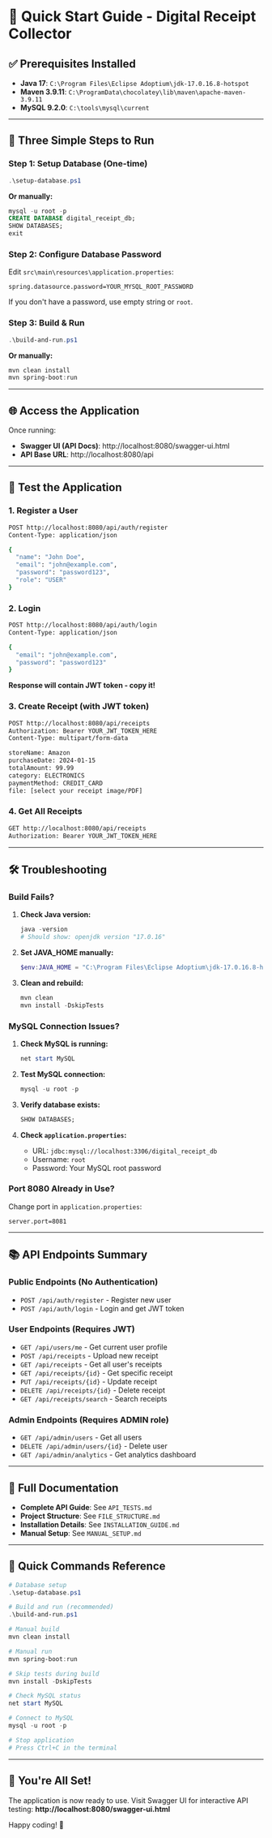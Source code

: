 # 🚀 Quick Start Guide - Digital Receipt Collector

## ✅ Prerequisites Installed

- **Java 17**: `C:\Program Files\Eclipse Adoptium\jdk-17.0.16.8-hotspot`
- **Maven 3.9.11**: `C:\ProgramData\chocolatey\lib\maven\apache-maven-3.9.11`
- **MySQL 9.2.0**: `C:\tools\mysql\current`

---

## 📝 Three Simple Steps to Run

### Step 1: Setup Database (One-time)

```powershell
.\setup-database.ps1
```

**Or manually:**
```sql
mysql -u root -p
CREATE DATABASE digital_receipt_db;
SHOW DATABASES;
exit
```

### Step 2: Configure Database Password

Edit `src\main\resources\application.properties`:

```properties
spring.datasource.password=YOUR_MYSQL_ROOT_PASSWORD
```

If you don't have a password, use empty string or `root`.

### Step 3: Build & Run

```powershell
.\build-and-run.ps1
```

**Or manually:**
```powershell
mvn clean install
mvn spring-boot:run
```

---

## 🌐 Access the Application

Once running:

- **Swagger UI (API Docs)**: http://localhost:8080/swagger-ui.html
- **API Base URL**: http://localhost:8080/api

---

## 🔐 Test the Application

### 1. Register a User

```bash
POST http://localhost:8080/api/auth/register
Content-Type: application/json

{
  "name": "John Doe",
  "email": "john@example.com",
  "password": "password123",
  "role": "USER"
}
```

### 2. Login

```bash
POST http://localhost:8080/api/auth/login
Content-Type: application/json

{
  "email": "john@example.com",
  "password": "password123"
}
```

**Response will contain JWT token - copy it!**

### 3. Create Receipt (with JWT token)

```bash
POST http://localhost:8080/api/receipts
Authorization: Bearer YOUR_JWT_TOKEN_HERE
Content-Type: multipart/form-data

storeName: Amazon
purchaseDate: 2024-01-15
totalAmount: 99.99
category: ELECTRONICS
paymentMethod: CREDIT_CARD
file: [select your receipt image/PDF]
```

### 4. Get All Receipts

```bash
GET http://localhost:8080/api/receipts
Authorization: Bearer YOUR_JWT_TOKEN_HERE
```

---

## 🛠️ Troubleshooting

### Build Fails?

1. **Check Java version:**
   ```powershell
   java -version
   # Should show: openjdk version "17.0.16"
   ```

2. **Set JAVA_HOME manually:**
   ```powershell
   $env:JAVA_HOME = "C:\Program Files\Eclipse Adoptium\jdk-17.0.16.8-hotspot"
   ```

3. **Clean and rebuild:**
   ```powershell
   mvn clean
   mvn install -DskipTests
   ```

### MySQL Connection Issues?

1. **Check MySQL is running:**
   ```powershell
   net start MySQL
   ```

2. **Test MySQL connection:**
   ```powershell
   mysql -u root -p
   ```

3. **Verify database exists:**
   ```sql
   SHOW DATABASES;
   ```

4. **Check `application.properties`:**
   - URL: `jdbc:mysql://localhost:3306/digital_receipt_db`
   - Username: `root`
   - Password: Your MySQL root password

### Port 8080 Already in Use?

Change port in `application.properties`:
```properties
server.port=8081
```

---

## 📚 API Endpoints Summary

### Public Endpoints (No Authentication)
- `POST /api/auth/register` - Register new user
- `POST /api/auth/login` - Login and get JWT token

### User Endpoints (Requires JWT)
- `GET /api/users/me` - Get current user profile
- `POST /api/receipts` - Upload new receipt
- `GET /api/receipts` - Get all user's receipts
- `GET /api/receipts/{id}` - Get specific receipt
- `PUT /api/receipts/{id}` - Update receipt
- `DELETE /api/receipts/{id}` - Delete receipt
- `GET /api/receipts/search` - Search receipts

### Admin Endpoints (Requires ADMIN role)
- `GET /api/admin/users` - Get all users
- `DELETE /api/admin/users/{id}` - Delete user
- `GET /api/admin/analytics` - Get analytics dashboard

---

## 📖 Full Documentation

- **Complete API Guide**: See `API_TESTS.md`
- **Project Structure**: See `FILE_STRUCTURE.md`
- **Installation Details**: See `INSTALLATION_GUIDE.md`
- **Manual Setup**: See `MANUAL_SETUP.md`

---

## 🎯 Quick Commands Reference

```powershell
# Database setup
.\setup-database.ps1

# Build and run (recommended)
.\build-and-run.ps1

# Manual build
mvn clean install

# Manual run
mvn spring-boot:run

# Skip tests during build
mvn install -DskipTests

# Check MySQL status
net start MySQL

# Connect to MySQL
mysql -u root -p

# Stop application
# Press Ctrl+C in the terminal
```

---

## 🎉 You're All Set!

The application is now ready to use. Visit Swagger UI for interactive API testing:
**http://localhost:8080/swagger-ui.html**

Happy coding! 🚀
